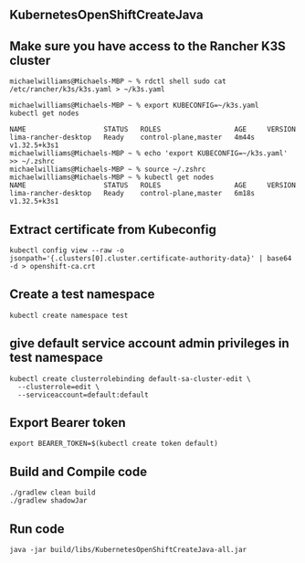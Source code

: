 ## KubernetesOpenShiftCreateJava

## Make sure you have access to the Rancher K3S cluster
```
michaelwilliams@Michaels-MBP ~ % rdctl shell sudo cat /etc/rancher/k3s/k3s.yaml > ~/k3s.yaml

michaelwilliams@Michaels-MBP ~ % export KUBECONFIG=~/k3s.yaml                               
kubectl get nodes

NAME                   STATUS   ROLES                  AGE     VERSION
lima-rancher-desktop   Ready    control-plane,master   4m44s   v1.32.5+k3s1
michaelwilliams@Michaels-MBP ~ % echo 'export KUBECONFIG=~/k3s.yaml' >> ~/.zshrc
michaelwilliams@Michaels-MBP ~ % source ~/.zshrc
michaelwilliams@Michaels-MBP ~ % kubectl get nodes
NAME                   STATUS   ROLES                  AGE     VERSION
lima-rancher-desktop   Ready    control-plane,master   6m18s   v1.32.5+k3s1
```
## Extract certificate from Kubeconfig
```
kubectl config view --raw -o jsonpath='{.clusters[0].cluster.certificate-authority-data}' | base64 -d > openshift-ca.crt
```
## Create a test namespace
```
kubectl create namespace test
```
## give default service account admin privileges in test namespace
```
kubectl create clusterrolebinding default-sa-cluster-edit \
  --clusterrole=edit \
  --serviceaccount=default:default
```
## Export Bearer token
```
export BEARER_TOKEN=$(kubectl create token default)
```
## Build and Compile code
```
./gradlew clean build
./gradlew shadowJar
```
## Run code
```
java -jar build/libs/KubernetesOpenShiftCreateJava-all.jar
```
